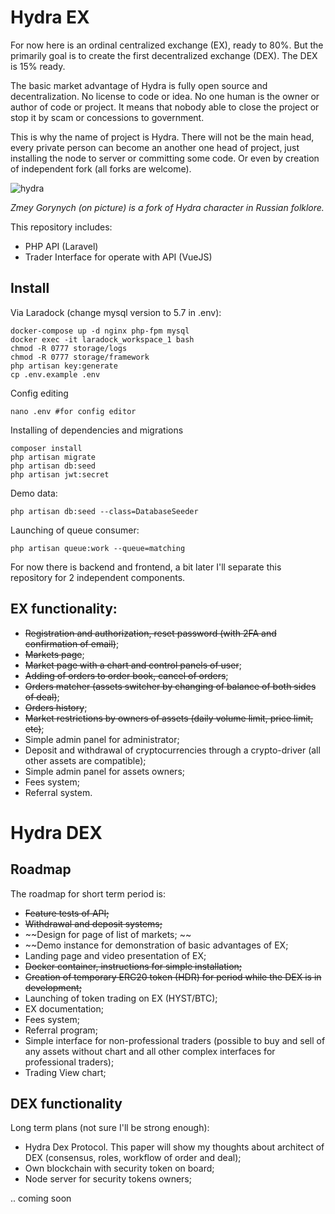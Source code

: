 # Hydra EX

For now here is an ordinal centralized exchange (EX), ready to 80%. But the primarily goal is to create
the first decentralized exchange (DEX). The DEX is 15% ready.

The basic market advantage of Hydra is fully open source and decentralization. No license
to code or idea. No one human is the owner or author of code or project. It means that nobody able
to close the project or stop it by scam or concessions to government. 

This is why the name of project is Hydra. There will not be the main head, every private person can become
an another one head of project, just installing the node to server or committing some code. Or even by
creation of independent fork (all forks are welcome). 

![hydra](https://user-images.githubusercontent.com/8104605/60806324-5cbe1d00-a18b-11e9-8412-e3af1bd91229.png)

_Zmey Gorynych (on picture) is a fork of Hydra character in Russian folklore._ 

This repository includes:

 * PHP API (Laravel)
 * Trader Interface for operate with API (VueJS)
 
## Install

Via Laradock (change mysql version to 5.7 in .env):

```
docker-compose up -d nginx php-fpm mysql
docker exec -it laradock_workspace_1 bash
chmod -R 0777 storage/logs
chmod -R 0777 storage/framework
php artisan key:generate
cp .env.example .env
```

Config editing
```
nano .env #for config editor
```

Installing of dependencies and migrations

```
composer install
php artisan migrate
php artisan db:seed
php artisan jwt:secret
```

Demo data:

```
php artisan db:seed --class=DatabaseSeeder
```

Launching of queue consumer:

``
php artisan queue:work --queue=matching
``

For now there is backend and frontend, a bit later I'll separate this repository for 2 independent components.
 
## EX functionality:

 * ~~Registration and authorization, reset password (with 2FA and confirmation of email)~~;
 * ~~Markets page~~;
 * ~~Market page with a chart and control panels of user~~;
 * ~~Adding of orders to order book, cancel of orders~~;
 * ~~Orders matcher (assets switcher by changing of balance of both sides of deal)~~;
 * ~~Orders history~~;
 * ~~Market restrictions by owners of assets (daily volume limit, price limit, etc)~~;
 * Simple admin panel for administrator;
 * Deposit and withdrawal of cryptocurrencies through a crypto-driver (all other assets are compatible);
 * Simple admin panel for assets owners;
 * Fees system;
 * Referral system.
 
# Hydra DEX
 
## Roadmap 

The roadmap for short term period is:
 
 * ~~Feature tests of API;~~
 * ~~Withdrawal and deposit systems;~~
 * ~~Design for page of list of markets; ~~
 * ~~Demo instance for demonstration of basic advantages of EX;
 * Landing page and video presentation of EX; 
 * ~~Docker container, instructions for simple installation;~~
 * ~~Creation of temporary ERC20 token (HDR) for period while the DEX is in development;~~
 * Launching of token trading on EX (HYST/BTC);
 * EX documentation;
 * Fees system;
 * Referral program; 
 * Simple interface for non-professional traders (possible to buy and sell of any assets without
 chart and all other complex interfaces for professional traders); 
 * Trading View chart;
 
## DEX functionality

Long term plans (not sure I'll be strong enough):

 * Hydra Dex Protocol. This paper will show my thoughts about architect of DEX (consensus, roles, workflow of order and deal);
 * Own blockchain with security token on board;
 * Node server for security tokens owners;
 
 .. coming soon


